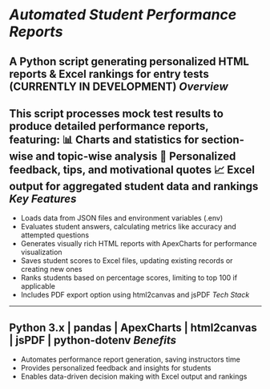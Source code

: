 *Automated Student Performance Reports*
==============================================================
A Python script generating personalized HTML reports & Excel rankings for entry tests (CURRENTLY IN DEVELOPMENT)
*Overview*
------------ 
This script processes mock test results to produce detailed performance reports, featuring:
📊 Charts and statistics for section-wise and topic-wise analysis
📝 Personalized feedback, tips, and motivational quotes
📈 Excel output for aggregated student data and rankings
*Key Features*
---------------- 
* Loads data from JSON files and environment variables (.env)
* Evaluates student answers, calculating metrics like accuracy and attempted questions
* Generates visually rich HTML reports with ApexCharts for performance visualization
* Saves student scores to Excel files, updating existing records or creating new ones
* Ranks students based on percentage scores, limiting to top 100 if applicable
* Includes PDF export option using html2canvas and jsPDF
*Tech Stack*
---------------- 
Python 3.x | pandas | ApexCharts | html2canvas | jsPDF | python-dotenv
*Benefits*
-------------
* Automates performance report generation, saving instructors time
* Provides personalized feedback and insights for students
* Enables data-driven decision making with Excel output and rankings

